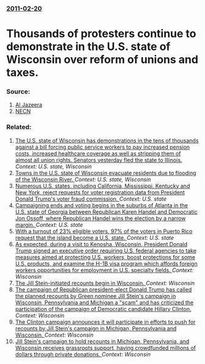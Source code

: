 ### [2011-02-20](/news/2011/02/20/index.md)

# Thousands of protesters continue to demonstrate in the U.S. state of Wisconsin over reform of unions and taxes. 




### Source:

1. [Al Jazeera](http://english.aljazeera.net/news/americas/2011/02/20112201564409366.html)
2. [NECN](http://www.necn.com/02/20/11/Wisconsin-protests-continue-Gov-defends-/landing_nation.html?blockID=414389&feedID=4207)

### Related:

1. [The U.S. state of Wisconsin has demonstrations in the tens of thousands against a bill forcing public service workers to pay increased pension costs, increased healthcare coverage as well as stripping them of almost all union rights. Senators yesterday fled the state to Illinois. ](/news/2011/02/18/the-u-s-state-of-wisconsin-has-demonstrations-in-the-tens-of-thousands-against-a-bill-forcing-public-service-workers-to-pay-increased-pensi.md) _Context: U.S. state, Wisconsin_
2. [Towns in the U.S. state of Wisconsin evacuate residents due to flooding of the Wisconsin River. ](/news/2010/09/26/towns-in-the-u-s-state-of-wisconsin-evacuate-residents-due-to-flooding-of-the-wisconsin-river.md) _Context: U.S. state, Wisconsin_
3. [Numerous U.S. states, including California, Mississippi, Kentucky and New York, reject requests for voter registration data from President Donald Trump's voter fraud commission. ](/news/2017/07/1/numerous-u-s-states-including-california-mississippi-kentucky-and-new-york-reject-requests-for-voter-registration-data-from-president-d.md) _Context: U.S. state_
4. [Campaigning ends and voting begins in the suburbs of Atlanta in the U.S. state of Georgia between Republican Karen Handel and Democratic Jon Ossoff, where Republican Handel wins the election by a narrow margin. ](/news/2017/06/20/campaigning-ends-and-voting-begins-in-the-suburbs-of-atlanta-in-the-u-s-state-of-georgia-between-republican-karen-handel-and-democratic-jon.md) _Context: U.S. state_
5. [With a turnout of 23% eligible voters, 97% of the voters in Puerto Rico request that the island become a U.S. state. ](/news/2017/06/11/with-a-turnout-of-23-eligible-voters-97-of-the-voters-in-puerto-rico-request-that-the-island-become-a-u-s-state.md) _Context: U.S. state_
6. [As expected, during a visit to Kenosha, Wisconsin, President Donald Trump signed an executive order requiring U.S. federal agencies to take measures aimed at protecting U.S. workers, boost protections for some U.S. products, and examine the H-1B visa program which affords foreign workers opportunities for employment in U.S. specialty fields. ](/news/2017/04/18/as-expected-during-a-visit-to-kenosha-wisconsin-president-donald-trump-signed-an-executive-order-requiring-u-s-federal-agencies-to-take.md) _Context: Wisconsin_
7. [The Jill Stein-initiated  recounts begin in Wisconsin. ](/news/2016/12/1/the-jill-stein-initiated-recounts-begin-in-wisconsin.md) _Context: Wisconsin_
8. [The campaign of Republican president-elect Donald Trump has called the planned recounts by Green nominee Jill Stein's campaign in Wisconsin, Pennsylvania and Michigan a "scam" and has criticized the participation of the campaign of Democratic candidate Hillary Clinton. ](/news/2016/11/27/the-campaign-of-republican-presidentaelect-donald-trump-has-called-the-planned-recounts-by-green-nominee-jill-stein-s-campaign-in-wisconsi.md) _Context: Wisconsin_
9. [The Clinton campaign announces it will participate in efforts to push for recounts by Jill Stein's campaign in Michigan, Pennsylvania and Wisconsin. ](/news/2016/11/26/the-clinton-campaign-announces-it-will-participate-in-efforts-to-push-for-recounts-by-jill-stein-s-campaign-in-michigan-pennsylvania-and-wi.md) _Context: Wisconsin_
10. [Jill Stein's campaign to hold recounts in Michigan, Pennsylvania, and Wisconsin receives grassroots support, having crowdfunded millions of dollars through private donations. ](/news/2016/11/25/jill-stein-s-campaign-to-hold-recounts-in-michigan-pennsylvania-and-wisconsin-receives-grassroots-support-having-crowdfunded-millions-of.md) _Context: Wisconsin_
